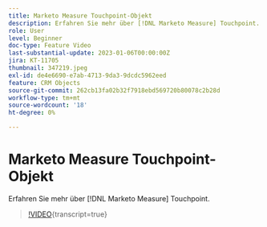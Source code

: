```yaml
---
title: Marketo Measure Touchpoint-Objekt
description: Erfahren Sie mehr über [!DNL Marketo Measure] Touchpoint.
role: User
level: Beginner
doc-type: Feature Video
last-substantial-update: 2023-01-06T00:00:00Z
jira: KT-11705
thumbnail: 347219.jpeg
exl-id: de4e6690-e7ab-4713-9da3-9dcdc5962eed
feature: CRM Objects
source-git-commit: 262cb13fa02b32f7918ebd569720b80078c2b28d
workflow-type: tm+mt
source-wordcount: '18'
ht-degree: 0%

---
```


# Marketo Measure Touchpoint-Objekt

Erfahren Sie mehr über [!DNL Marketo Measure] Touchpoint.

>[!VIDEO](https://video.tv.adobe.com/v/347219/?learn=on){transcript=true}
